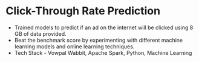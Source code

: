 # Click-Through Rate Prediction
* Trained models to predict if an ad on the internet will be clicked using 8 GB of data provided.
* Beat the benchmark score by experimenting with different machine learning models and online learning techniques.
* Tech Stack - Vowpal Wabbit, Apache Spark, Python, Machine Learning

